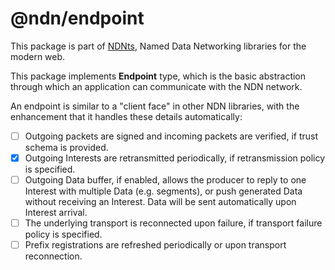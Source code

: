 # @ndn/endpoint

This package is part of [NDNts](https://yoursunny.com/p/NDNts/), Named Data Networking libraries for the modern web.

This package implements **Endpoint** type, which is the basic abstraction through which an application can communicate with the NDN network.

An endpoint is similar to a "client face" in other NDN libraries, with the enhancement that it handles these details automatically:

* [ ] Outgoing packets are signed and incoming packets are verified, if trust schema is provided.
* [X] Outgoing Interests are retransmitted periodically, if retransmission policy is specified.
* [ ] Outgoing Data buffer, if enabled, allows the producer to reply to one Interest with multiple Data (e.g. segments), or push generated Data without receiving an Interest. Data will be sent automatically upon Interest arrival.
* [ ] The underlying transport is reconnected upon failure, if transport failure policy is specified.
* [ ] Prefix registrations are refreshed periodically or upon transport reconnection.
